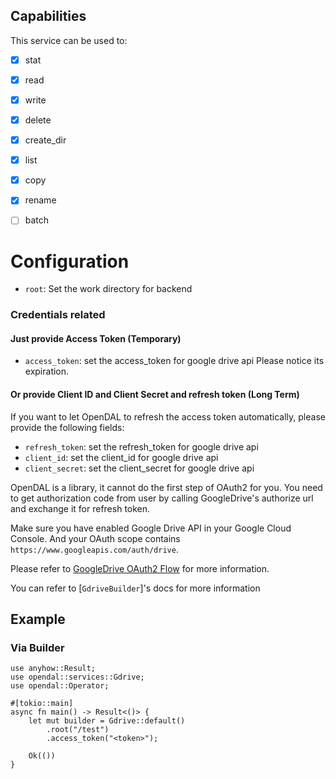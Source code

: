 ## Capabilities

This service can be used to:

- [x] stat
- [x] read
- [x] write
- [x] delete
- [x] create_dir
- [x] list
- [x] copy
- [x] rename
- [ ] batch


# Configuration

- `root`: Set the work directory for backend

### Credentials related

#### Just provide Access Token (Temporary)

- `access_token`: set the access_token for google drive api
Please notice its expiration.

#### Or provide Client ID and Client Secret and refresh token (Long Term)

If you want to let OpenDAL to refresh the access token automatically,
please provide the following fields:

- `refresh_token`: set the refresh_token for google drive api
- `client_id`: set the client_id for google drive api
- `client_secret`: set the client_secret for google drive api

OpenDAL is a library, it cannot do the first step of OAuth2 for you.
You need to get authorization code from user by calling GoogleDrive's authorize url
and exchange it for refresh token.

Make sure you have enabled Google Drive API in your Google Cloud Console.
And your OAuth scope contains `https://www.googleapis.com/auth/drive`.

Please refer to [GoogleDrive OAuth2 Flow](https://developers.google.com/identity/protocols/oauth2/)
for more information.

You can refer to [`GdriveBuilder`]'s docs for more information

## Example

### Via Builder

```rust,no_run
use anyhow::Result;
use opendal::services::Gdrive;
use opendal::Operator;

#[tokio::main]
async fn main() -> Result<()> {
    let mut builder = Gdrive::default()
        .root("/test")
        .access_token("<token>");

    Ok(())
}

